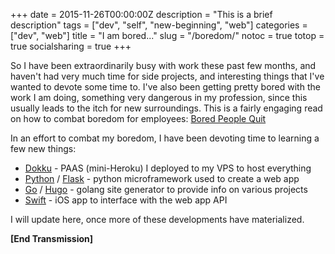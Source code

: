 +++
date = 2015-11-26T00:00:00Z
description = "This is a brief description"
tags = ["dev", "self", "new-beginning", "web"]
categories = ["dev", "web"]
title = "I am bored..."
slug = "/boredom/"
notoc = true
totop = true
socialsharing = true
+++

So I have been extraordinarily busy with work these past few months, and haven't had very much time for side projects, and interesting things that I've wanted to devote some time to. I've also been getting pretty bored with the work I am doing, something very dangerous in my profession, since this usually leads to the itch for new surroundings. This is a fairly engaging read on how to combat boredom for employees: [Bored People Quit](http://randsinrepose.com/archives/bored-people-quit/)

In an effort to combat my boredom, I have been devoting time to learning a few new things:

* [Dokku](http://progrium.viewdocs.io/dokku/) - PAAS (mini-Heroku) I deployed to my VPS to host everything
* [Python](https://www.python.org/) / [Flask](http://flask.pocoo.org/) - python microframework used to create a web app
* [Go](https://golang.org/) / [Hugo](http://gohugo.io/) - golang site generator to provide info on various projects
* [Swift](https://developer.apple.com/swift/) - iOS app to interface with the web app API

I will update here, once more of these developments have materialized.

<strong>[End Transmission]</strong>